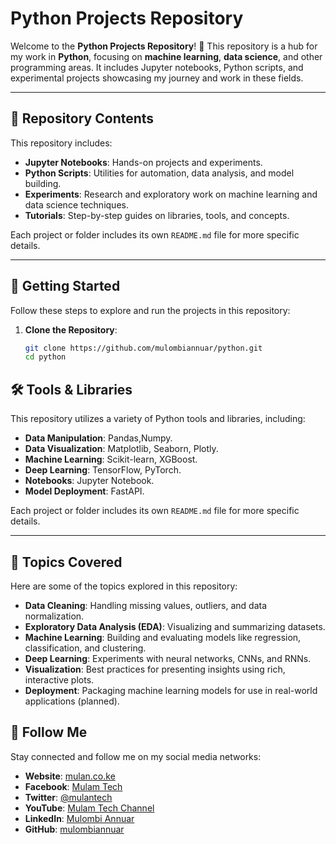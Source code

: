 # Python Projects Repository

Welcome to the **Python Projects Repository**! 🎉 This repository is a hub for my work in **Python**, focusing on **machine learning**, **data science**, and other programming areas. It includes Jupyter notebooks, Python scripts, and experimental projects showcasing my journey and work in these fields.

---

## 📂 Repository Contents

This repository includes:

- **Jupyter Notebooks**: Hands-on projects and experiments.
- **Python Scripts**: Utilities for automation, data analysis, and model building.
- **Experiments**: Research and exploratory work on machine learning and data science techniques.
- **Tutorials**: Step-by-step guides on libraries, tools, and concepts.

Each project or folder includes its own `README.md` file for more specific details.

---

## 🚀 Getting Started

Follow these steps to explore and run the projects in this repository:

1. **Clone the Repository**:
   ```bash
   git clone https://github.com/mulombiannuar/python.git
   cd python
   ```

## 🛠 Tools & Libraries

This repository utilizes a variety of Python tools and libraries, including:

- **Data Manipulation**: Pandas,Numpy.
- **Data Visualization**: Matplotlib, Seaborn, Plotly.
- **Machine Learning**: Scikit-learn, XGBoost.
- **Deep Learning**: TensorFlow, PyTorch.
- **Notebooks**: Jupyter Notebook.
- **Model Deployment**: FastAPI.

Each project or folder includes its own `README.md` file for more specific details.

---

## 🧠 Topics Covered

Here are some of the topics explored in this repository:

- **Data Cleaning**: Handling missing values, outliers, and data normalization.
- **Exploratory Data Analysis (EDA)**: Visualizing and summarizing datasets.
- **Machine Learning**: Building and evaluating models like regression, classification, and clustering.
- **Deep Learning**: Experiments with neural networks, CNNs, and RNNs.
- **Visualization**: Best practices for presenting insights using rich, interactive plots.
- **Deployment**: Packaging machine learning models for use in real-world applications (planned).

## 📱 Follow Me

Stay connected and follow me on my social media networks:

- **Website**: [mulan.co.ke](https://mulan.co.ke/)
- **Facebook**: [Mulam Tech](https://www.facebook.com/mulantech)
- **Twitter**: [@mulantech](https://twitter.com/mulantech)
- **YouTube**: [Mulam Tech Channel](https://www.youtube.com/channel/UCp0mCqz5l4HsUk3OEwm4S4Q)
- **LinkedIn**: [Mulombi Annuar](https://www.linkedin.com/in/mulombiannuar/)
- **GitHub**: [mulombiannuar](https://github.com/mulombiannuar)
